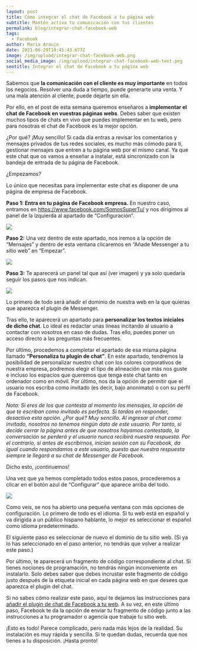 ```yaml
---
layout: post
title: Cómo integrar el chat de Facebook a tu página web
subtitle: Mantén activa tu comunicación con tus clientes
permalink: blog/integrar-chat-facebook-web
tags:
  - Facebook
author: María Araujo
date: 2021-06-29T10:45:43.677Z
image: /img/upload/integrar-chat-facebook-web.png
social_media_image: /img/upload/integrar-chat-facebook-web-text.png
seotitle: Integrar el chat de Facebook a tu página web
---
```

Sabemos que **la comunicación con el cliente es muy importante** en todos los negocios. Resolver una duda a tiempo, puede generarte una venta. Y una mala atención al cliente, puede dejarte sin ella.

Por ello, en el post de esta semana queremos enseñaros a **implementar el chat de Facebook en vuestras páginas webs**. Debes saber que existen muchos tipos de chats en vivo que puedes implementar en tu web, pero para nosotras el chat de Facebook es la mejor opción.

¿Por qué? ¡Muy sencillo! Si cada día entras a revisar los comentarios y mensajes privados de tus redes sociales, es mucho más cómodo para ti, gestionar mensajes que entren a tu página web por el mismo canal. Ya que este chat que os vamos a enseñar a instalar, está sincronizado con la bandeja de entrada de tu página de Facebook.

¿Empezamos?

Lo único que necesitas para implementar este chat es disponer de una página de empresa de Facebook. 

**Paso 1: Entra en tu página de Facebook empresa.** En nuestro caso, entramos en <https://www.facebook.com/SomosSuperTu/> y nos dirigimos al panel de la izquierda al apartado de “Configuración”.

![](https://lh4.googleusercontent.com/ubyMPL2KCiBAoKlSyFvY7vi5Ufwd63KmsrCQCgKa0TWDMY9tkzVoEfhRUikxqxSwKF-4smWQ3zeEZk9n9dFKKTNImYzZQ0nJv--4Cv56s94ji2V11PjB9OIFd-udrE38pGkakELr)

**Paso 2:** Una vez dentro de este apartado, nos iremos a la opción de “Mensajes” y dentro de esta ventana clicaremos en “Añade Messenger a tu sitio web” en “Empezar”.

![](https://lh4.googleusercontent.com/g9T-NepYNQmrvT-4Zp8DqhGUkYTYSrscYLVx_D4dRw6ApH0Kmwmr_lxqxWPA5GfXWGZb-9oMZXl7PJcpkaZbm-5Y3XHUwHwKCk_YPevlXRB-3cSW5LYxzlQgGv2k7Ngep_uQosvL)

**Paso 3:** Te aparecerá un panel tal que así (ver imagen) y ya solo quedaría seguir los pasos que nos indican.

![](https://lh6.googleusercontent.com/ULxwu4CTTUzKFoF7o3vqhctkGoIGmr1yg6Lm7KF4FDgv42-WcjUAo2bmINZywK_aVXQCp3DL-TSM13pBUKdPj7zXj3oX40MbroZFqhT5YK3NwflWg7PZhUAn009dTZ0WrulF6eGT)

Lo primero de todo será añadir el dominio de nuestra web en la que quieras que aparezca el plugin de Messenger. 

Tras ello, te aparecerá un apartado para **personalizar los textos iniciales de dicho chat**. Lo ideal es redactar unas líneas incitando al usuario a contactar con vosotros en caso de dudas. Tras ello, puedes poner un acceso directo a las preguntas más frecuentes.

Por último, procedemos a completar el apartado de esa misma página llamado **“Personaliza tu plugin de chat”**. En este apartado, tendremos la posibilidad de personalizar nuestro chat con los colores corporativos de nuestra empresa, podremos elegir el tipo de alineación que más nos guste e incluso los espacios que queremos que tenga este chat tanto en ordenador como en móvil. Por último, nos da la opción de permitir que el usuario nos escriba como invitado (es decir, bajo anonimato) o con su perfil de Facebook. 

*Nota: Si eres de los que contesta al momento los mensajes, la opción de que te escriban como invitado es perfecta. Si tardas en responder, desactiva esta opción. ¿Por qué? Muy sencillo. Al ingresar al chat como invitado, nosotros no tenemos ningún dato de este usuario. Por tanto, si decide cerrar la página antes de que nosotros hayamos contestado, la conversación se perderá y el usuario nunca recibirá nuestra respuesta. Por el contrario, si antes de escribirnos, inician sesión con su Facebook, da igual cuando respondamos a este usuario, puesto que nuestra respuesta siempre le llegará a su chat de Messenger de Facebook.*

Dicho esto, ¡continuemos!

Una vez que ya hemos completado todos estos pasos, procederemos a clicar en el botón azul de “Configurar” que aparece arriba del todo.

![](https://lh6.googleusercontent.com/QIXOoRb1O1VOOu4HToa3viFSE-Le-VvHI3dXNDNzJr3X7R5j-sopSwSQSZ3tXLSGQEXdEz8-kpxu-VNv9Mj9Mgn9iQiRyVMYuV_s8qC_YSWLv-9ePw3fDh0BOyiqGuCin2twQCW8)

Como veis, se nos ha abierto una pequeña ventana con más opciones de configuración. Lo primero de todo es el idioma. Si tu web está en español y va dirigida a un público hispano hablante, lo mejor es seleccionar el español como idioma predeterminado. 

El siguiente paso es seleccionar de nuevo el dominio de tu sitio web. (Si ya lo has seleccionado en el paso anterior, no tendrás que volver a realizar este paso.)

Por último, te aparecerá un fragmento de código correspondiente al chat. Si tienes nociones de programación, no tendrás ningún inconveniente en instalarlo. Solo debes saber que debes incrustar este fragmento de código justo después de la etiqueta <body> inicial en cada página web en que desees que aparezca el plugin del chat.

Si no sabes cómo realizar este paso, aquí te dejamos las instrucciones para [añadir el plugin de chat de Facebook a tu web](https://www.facebook.com/business/help/1524587524402327). A su vez, en este último paso, Facebook te da la opción de enviar tu fragmento de código junto a las instrucciones a tu programador o agencia que trabaje tu sitio web.

¡Esto es todo! Parece complicado, pero nada más lejos de la realidad. Su instalación es muy rápida y sencilla. Si te quedan dudas, recuerda que nos tienes a tu disposición. ¡Hasta pronto!